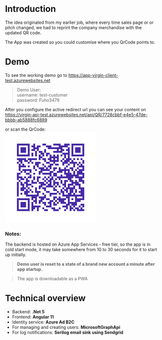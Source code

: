 # Introduction 
The idea originated from my earlier job, where every time sales page or or pitch changed, we had to reprint the company merchandise with the updated QR code.

The App was created so you could customise where you QrCode points to.

# Demo

To see the working demo go to https://app-virgin-client-test.azurewebsites.net

> Demo User:  
> username: test-customer  
> password: Fuho3479

After you configure the active redirect url you can see your content on https://virgin-api-test.azurewebsites.net/api/QR/7728cbbf-e4e5-47de-bbbb-ab5888fc6889

or scan the QrCode:   
![Demo-QrCode](./demo/demo-code.png)

### Notes:
The backend is hosted on Azure App Services - free tier, so the app is in cold start mode, it may take somewhere from 10 to 30 seconds for it to start up initially.

> **Demo user is reset to a state of a brand new account a minute after app startup.**

> The app is downloadable as a PWA

# Technical overview
- Backend: __.Net 5__
- Frontend: __Angular 11__
- Identity service: __Azure Ad B2C__
- For managing and creating users: __MicrosoftGraphApi__
- For log notifications: __Serilog email sink using Sendgrid__
